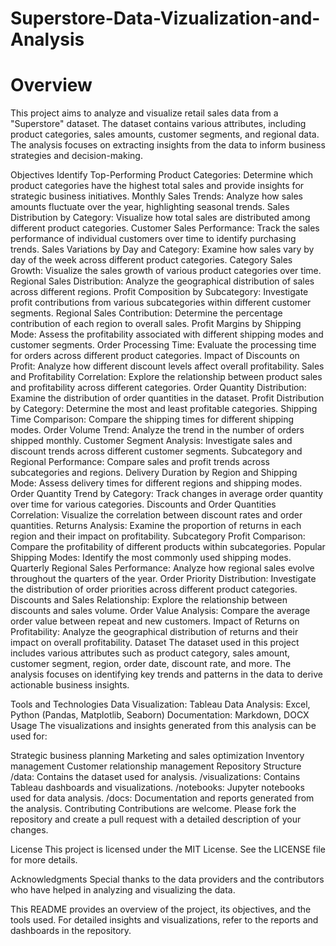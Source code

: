 # Superstore-Data-Vizualization-and-Analysis

# Overview

This project aims to analyze and visualize retail sales data from a "Superstore" dataset. The dataset contains various attributes, including product categories, sales amounts, customer segments, and regional data. The analysis focuses on extracting insights from the data to inform business strategies and decision-making.

Objectives
Identify Top-Performing Product Categories: Determine which product categories have the highest total sales and provide insights for strategic business initiatives.
Monthly Sales Trends: Analyze how sales amounts fluctuate over the year, highlighting seasonal trends.
Sales Distribution by Category: Visualize how total sales are distributed among different product categories.
Customer Sales Performance: Track the sales performance of individual customers over time to identify purchasing trends.
Sales Variations by Day and Category: Examine how sales vary by day of the week across different product categories.
Category Sales Growth: Visualize the sales growth of various product categories over time.
Regional Sales Distribution: Analyze the geographical distribution of sales across different regions.
Profit Composition by Subcategory: Investigate profit contributions from various subcategories within different customer segments.
Regional Sales Contribution: Determine the percentage contribution of each region to overall sales.
Profit Margins by Shipping Mode: Assess the profitability associated with different shipping modes and customer segments.
Order Processing Time: Evaluate the processing time for orders across different product categories.
Impact of Discounts on Profit: Analyze how different discount levels affect overall profitability.
Sales and Profitability Correlation: Explore the relationship between product sales and profitability across different categories.
Order Quantity Distribution: Examine the distribution of order quantities in the dataset.
Profit Distribution by Category: Determine the most and least profitable categories.
Shipping Time Comparison: Compare the shipping times for different shipping modes.
Order Volume Trend: Analyze the trend in the number of orders shipped monthly.
Customer Segment Analysis: Investigate sales and discount trends across different customer segments.
Subcategory and Regional Performance: Compare sales and profit trends across subcategories and regions.
Delivery Duration by Region and Shipping Mode: Assess delivery times for different regions and shipping modes.
Order Quantity Trend by Category: Track changes in average order quantity over time for various categories.
Discounts and Order Quantities Correlation: Visualize the correlation between discount rates and order quantities.
Returns Analysis: Examine the proportion of returns in each region and their impact on profitability.
Subcategory Profit Comparison: Compare the profitability of different products within subcategories.
Popular Shipping Modes: Identify the most commonly used shipping modes.
Quarterly Regional Sales Performance: Analyze how regional sales evolve throughout the quarters of the year.
Order Priority Distribution: Investigate the distribution of order priorities across different product categories.
Discounts and Sales Relationship: Explore the relationship between discounts and sales volume.
Order Value Analysis: Compare the average order value between repeat and new customers.
Impact of Returns on Profitability: Analyze the geographical distribution of returns and their impact on overall profitability.
Dataset
The dataset used in this project includes various attributes such as product category, sales amount, customer segment, region, order date, discount rate, and more. The analysis focuses on identifying key trends and patterns in the data to derive actionable business insights.

Tools and Technologies
Data Visualization: Tableau
Data Analysis: Excel, Python (Pandas, Matplotlib, Seaborn)
Documentation: Markdown, DOCX
Usage
The visualizations and insights generated from this analysis can be used for:

Strategic business planning
Marketing and sales optimization
Inventory management
Customer relationship management
Repository Structure
/data: Contains the dataset used for analysis.
/visualizations: Contains Tableau dashboards and visualizations.
/notebooks: Jupyter notebooks used for data analysis.
/docs: Documentation and reports generated from the analysis.
Contributing
Contributions are welcome. Please fork the repository and create a pull request with a detailed description of your changes.

License
This project is licensed under the MIT License. See the LICENSE file for more details.

Acknowledgments
Special thanks to the data providers and the contributors who have helped in analyzing and visualizing the data.

This README provides an overview of the project, its objectives, and the tools used. For detailed insights and visualizations, refer to the reports and dashboards in the repository.
